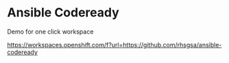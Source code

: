# Ansible Codeready

Demo for one click workspace

https://workspaces.openshift.com/f?url=https://github.com/rhsgsa/ansible-codeready
